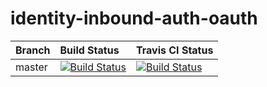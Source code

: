# identity-inbound-auth-oauth

|  Branch | Build Status | Travis CI Status |
| :------------ |:------------- |:-------------
| master      | [![Build Status](https://wso2.org/jenkins/job/identity-extensions/job/identity-inbound-auth-oauth/badge/icon)](https://wso2.org/jenkins/job/identity-extensions/job/identity-inbound-auth-oauth/) | [![Build Status](https://travis-ci.org/wso2-extensions/identity-inbound-auth-oauth.svg?branch=master)](https://travis-ci.org/wso2-extensions/identity-inbound-auth-oauth)|
